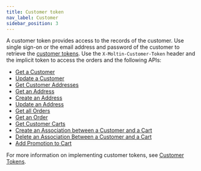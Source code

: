 ```yaml
---
title: Customer token
nav_label: Customer
sidebar_position: 3
---
```


A customer token provides access to the records of the customer. Use single sign-on or the email address and password of the customer to retrieve the [customer tokens](/docs/customer-management/customer-managment-api/customer-tokens).  Use the `X-Moltin-Customer-Token` header and the implicit token to access the orders and the following APIs:

- [Get a Customer](/docs/customer-management/customer-managment-api/get-a-customer)
- [Update a Customer](/docs/customer-management/customer-managment-api/update-a-customer)
- [Get Customer Addresses](/docs/commerce-cloud/addresses/get-all-addresses)
- [Get an Address](/docs/commerce-cloud/addresses/get-an-address)
- [Create an Address](/docs/commerce-cloud/addresses/create-an-address)
- [Update an Address](/docs/commerce-cloud/addresses/update-an-address)
- [Get all Orders](/docs/api/carts/get-customer-orders)
- [Get an Order](/docs/commerce-cloud/orders/orders-api/get-an-order)
- [Get Customer Carts](/docs/commerce-cloud/carts/customer-cart-associations/get-customer-carts)
- [Create an Association between a Customer and a Cart](/docs/commerce-cloud/carts/customer-cart-associations/create-an-association)
- [Delete an Association Between a Customer and a Cart](/docs/commerce-cloud/carts/customer-cart-associations/delete-an-association)
- [Add Promotion to Cart](/docs/commerce-cloud/carts/cart-items/add-promotion-to-cart)

For more information on implementing customer tokens, see [Customer Tokens](/docs/customer-management/customer-managment-api/customer-tokens).
